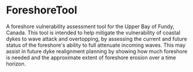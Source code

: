 # ForeshoreTool

A foreshore vulnerability assessment tool for the Upper Bay of Fundy, Canada. This tool is intended to help mitigate the vulnerability of coastal dykes to wave attack and overtopping, by assessing the current and future status of the foreshore's ability to full attenuate incoming waves. This may assist in future dyke realignment planning by showing how much foreshore is needed and the approximate extent of foreshore erosion over a time horizon.

